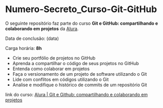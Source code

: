 # Numero-Secreto_Curso-Git-GitHub

O seguinte repositório faz parte do curso **Git e GitHub: compartilhando e colaborando em projetos** da [Alura](alura.com.br).

Data de conclusão: (data)

Carga horária: **8h**

* Crie seu portfólio de projetos no GitHub
* Aprenda a compartilhar o código de seus projetos no GitHub
* Entenda como colaborar em projetos
* Faça o versionamento de um projeto de software utilizando o Git
* Lide com conflitos em códigos utilizando o Git
* Analise e modifique o histórico de commits de um repositório Git

link do curso: [Alura | Git e Github: compartilhando e colaborando em projetos](https://cursos.alura.com.br/course/git-github-compartilhando-colaborando-projetos "Curso Alura")
